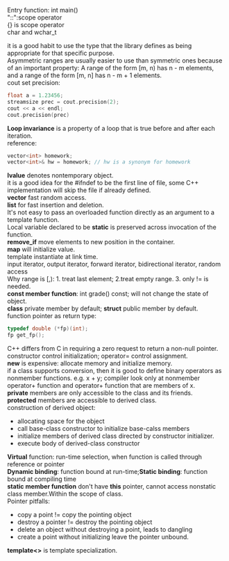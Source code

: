 Entry function: int main()  
"::":scope operator  
{} is scope operator  
char and wchar_t  

it is a good habit to use the type that the library defines as being appropriate for that specific purpose.  
Asymmetric ranges are usually easier to use than symmetric ones because of an important property: A range of the form [m, n) has n - m elements, and a range of the form [m, n] has n - m + 1 elements.  
cout set precision:
```cpp
float a = 1.23456;
streamsize prec = cout.precision(2);
cout << a << endl;
cout.precision(prec)
```
**Loop invariance** is a property of a loop that is true before and after each iteration.  
reference:
```cpp
vector<int> homework;
vector<int>& hw = homework; // hw is a synonym for homework
```
**lvalue** denotes nontemporary object.  
it is a good idea for the #ifndef to be the first line of file, some C++ implementation will skip the file if already defined.  
**vector** fast random access.  
**list** for fast insertion and deletion.  
It's not easy to pass an overloaded function directly as an argument to a template function.  
Local variable declared to be **static** is preserved across invocation of the function.  
**remove_if** move elements to new position in the container.  
**map** will initialize value.  
template instantiate at link time.  
input iterator, output iterator, forward iterator, bidirectional iterator, random access  
Why range is [,): 1. treat last element; 2.treat empty range. 3. only != is needed.  
**const member function**: int grade() const; will not change the state of object.  
**class** private member by default; **struct** public member by default.  
function pointer as return type:
```cpp
typedef double (*fp)(int);
fp get_fp();
```
C++ differs from C in requiring a zero request to return a non-null pointer.  
constructor control initialization; operator= control assignment.  
**new** is expensive: allocate memory and initialize memory.  
if a class supports conversion, then it is good to define binary operators as nonmember functions. e.g. x + y; compiler look only at nonmember operator+ function and operator+ function that are members of x.  
**private** members are only accessible to the class and its friends.  
**protected** members are accessible to derived class.  
construction of derived object:  
- allocating space for the object  
- call base-class constructor to initialize base-calss members  
- initialize members of derived class directed by constructor initializer.  
- execute body of derived-class constructor  

**Virtual** function: run-time selection, when function is called through reference or pointer  
**Dynamic binding**: function bound at run-time;**Static binding**: function bound at compiling time  
**static member function** don't have **this** pointer, cannot access nonstatic class member.Within the scope of class.  
Pointer pitfalls:
- copy a point != copy the pointing object  
- destroy a pointer != destroy the pointing object  
- delete an object without destroying a point, leads to dangling  
- create a point without initializing leave the pointer unbound.  

**template<>** is template specialization.  